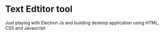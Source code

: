 # Text Edtitor tool
Just playing with Electron Js and building desktop application using HTML, CSS and Javascript